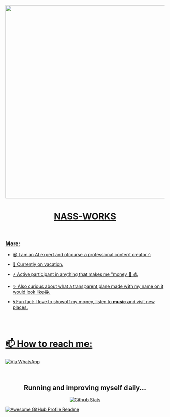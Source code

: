 <p align="center">
   <a href="https://github.com">
    <img src="https://media3.giphy.com/media/v1.Y2lkPTZjMDliOTUyN3c5YTNqZTczdGcxeDF3ajZqdnQwdHlpNXR5Y3E4Zjd6dDJ2ajQ3ZiZlcD12MV9pbnRlcm5hbF9naWZfYnlfaWQmY3Q9Zw/XmIr0nHZ5kERXloYIM/giphy.gif" width="610">
     
</p>

<h1 align="center">NASS-WORKS</h1>
<br>
  
    
    

<h3 align="left">More:</h3>
<p align="left">

- 😎 I am an AI expert and ofcourse a professional content creator :)

- 👻 Currently on vacation.

- ⚡ Active participant in anything that makes me "money 🤑 💰.

- ✨ Also curious about what a transparent plane made with my name on it would look like😂.

- 🌀 Fun fact: I love to showoff my money, listen to **music** and visit new places.
    
    <br>

  
   <br>
    
# 📫 How to reach me:
[![Via WhatsApp](https://img.shields.io/badge/WhatsApp-25D366?style=for-the-badge&logo=whatsapp&logoColor=white)]()  
   
<br>
<h2 align="center"> Running and improving myself daily...
</h2>

<p align="center"><a href="https://github.com/Kai0071">
        <img src="https://raw.githubusercontent.com/bornmay/bornmay/Update/svg/Bottom.svg" alt="Github Stats" />
</p>


<img alt="Awesome GitHub Profile Readme" src="assets/agpr.gif"> </img>
<!---
Nass-works/Nass-works is a ✨ special ✨ repository because its README.md (this file) appears on your GitHub profile.
You can click the Preview link to take a look at your changes.
--->
